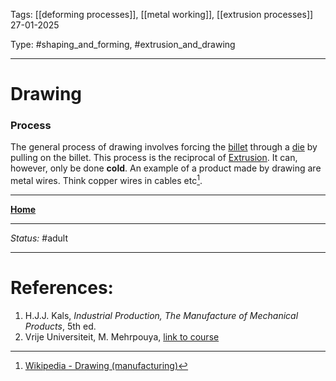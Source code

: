 Tags: [[deforming processes]], [[metal working]], [[extrusion processes]]
27-01-2025

Type: #shaping_and_forming, #extrusion_and_drawing

---
# Drawing
### Process
The general process of drawing involves forcing the [billet](!%20Manufacturing%20Technologies%20Overview.md#Terms%20and%20Disambiguation) through a [die](!%20Manufacturing%20Technologies%20Overview.md#Terms%20and%20Disambiguation) by pulling on the billet. This process is the reciprocal of [Extrusion](Extrusion.md). It can, however, only be done __cold__.
An example of a product made by drawing are metal wires. Think copper wires in cables etc[^draw].







---
__[Home](!%20Manufacturing%20Technologies%20Overview.md)__

---
_Status:_ #adult

---
# References:
[^draw]: [Wikipedia - Drawing (manufacturing)](https://en.wikipedia.org/wiki/Drawing_(manufacturing))
1. H.J.J. Kals, _Industrial Production, The Manufacture of Mechanical Products_, 5th ed.
2. Vrije Universiteit, M. Mehrpouya, [link to course](https://canvas.utwente.nl/courses/15351)